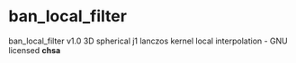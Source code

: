 # ban_local_filter
ban_local_filter v1.0 3D spherical j1 lanczos kernel local interpolation - GNU licensed __chsa__
